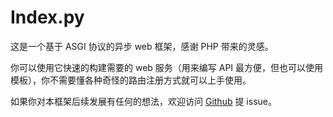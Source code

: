 # Index.py

这是一个基于 ASGI 协议的异步 web 框架，感谢 PHP 带来的灵感。

你可以使用它快速的构建需要的 web 服务（用来编写 API 最方便，但也可以使用模板），你不需要懂各种奇怪的路由注册方式就可以上手使用。

如果你对本框架后续发展有任何的想法，欢迎访问 [Github](https://github.com/abersheeran/index.py) 提 issue。
